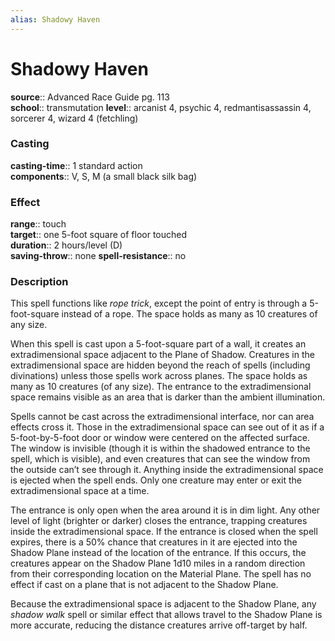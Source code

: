 ```yaml
---
alias: Shadowy Haven
---
```


# Shadowy Haven 

**source**:: Advanced Race Guide pg. 113  
**school**:: transmutation
**level**:: arcanist 4, psychic 4, redmantisassassin 4, sorcerer 4, wizard 4 (fetchling)

### Casting 

**casting-time**:: 1 standard action  
**components**:: V, S, M (a small black silk bag)

### Effect 

**range**:: touch  
**target**:: one 5-foot square of floor touched  
**duration**:: 2 hours/level (D)  
**saving-throw**:: none
**spell-resistance**:: no

### Description 

This spell functions like *rope trick*, except the point of entry is through a 5-foot-square instead of a rope. The space holds as many as 10 creatures of any size.  
  
When this spell is cast upon a 5-foot-square part of a wall, it creates an extradimensional space adjacent to the Plane of Shadow. Creatures in the extradimensional space are hidden beyond the reach of spells (including divinations) unless those spells work across planes. The space holds as many as 10 creatures (of any size). The entrance to the extradimensional space remains visible as an area that is darker than the ambient illumination.  
  
Spells cannot be cast across the extradimensional interface, nor can area effects cross it. Those in the extradimensional space can see out of it as if a 5-foot-by-5-foot door or window were centered on the affected surface. The window is invisible (though it is within the shadowed entrance to the spell, which is visible), and even creatures that can see the window from the outside can’t see through it. Anything inside the extradimensional space is ejected when the spell ends. Only one creature may enter or exit the extradimensional space at a time.  
  
The entrance is only open when the area around it is in dim light. Any other level of light (brighter or darker) closes the entrance, trapping creatures inside the extradimensional space. If the entrance is closed when the spell expires, there is a 50% chance that creatures in it are ejected into the Shadow Plane instead of the location of the entrance. If this occurs, the creatures appear on the Shadow Plane 1d10 miles in a random direction from their corresponding location on the Material Plane. The spell has no effect if cast on a plane that is not adjacent to the Shadow Plane.  
  
Because the extradimensional space is adjacent to the Shadow Plane, any *shadow walk* spell or similar effect that allows travel to the Shadow Plane is more accurate, reducing the distance creatures arrive off-target by half.
